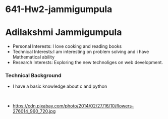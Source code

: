 # 641-Hw2-jammigumpula
# Adilakshmi Jammigumpula

- Personal Interests: I love cooking and reading books <br />
- Technical Interests:I am interesting on problem solving and i have Mathematical ability <br />
- Research Interests: Exploring the new technoliges on web development. <br />

### Technical Background

- I have a basic knowledge about c and python
<br />

- https://cdn.pixabay.com/photo/2014/02/27/16/10/flowers-276014_960_720.jpg
